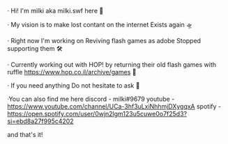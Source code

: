 · Hi! I'm milki aka milki.swf here 🤠

· My vision is to make lost contant on the internet Exists again 🛸

· Right now I'm working on Reviving flash games as adobe Stopped supporting them 🛠

· Currently working out with HOP! by returning their old flash games with ruffle https://www.hop.co.il/archive/games 📌

· If you need anything Do not hesitate to ask 👾

·You can also find me here
discord - milki#9679
youtube - https://www.youtube.com/channel/UCa-3hf3uLxiNhhmjDXygqxA
spotify - https://open.spotify.com/user/0wjn2lgm123u5cuwe0o7f25d3?si=ebd8a27f995c4202

and that's it!
